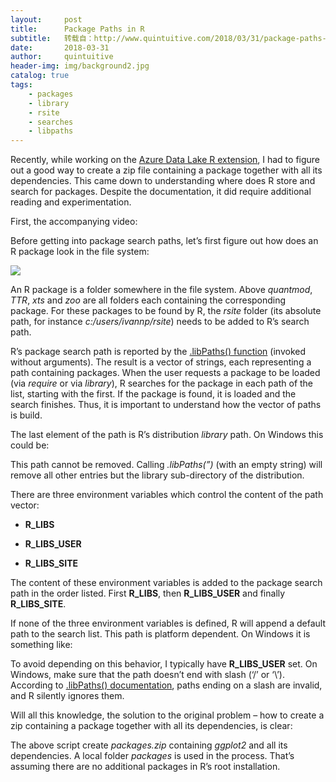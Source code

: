 ```yaml
---
layout:     post
title:      Package Paths in R
subtitle:   转载自：http://www.quintuitive.com/2018/03/31/package-paths-r/
date:       2018-03-31
author:     quintuitive
header-img: img/background2.jpg
catalog: true
tags:
    - packages
    - library
    - rsite
    - searches
    - libpaths
---
```




Recently, while working on the [Azure Data Lake R extension](https://docs.microsoft.com/en-us/azure/data-lake-analytics/data-lake-analytics-u-sql-r-extensions), I had to figure out a good way to create a zip file containing a package together with all its dependencies. This came down to understanding where does R store and search for packages. Despite the documentation, it did require additional reading and experimentation.



First, the accompanying video:



Before getting into package search paths, let’s first figure out how does an R package look in the file system:

[![](http://www.quintuitive.com/wp-content/uploads/2018/03/rsite.png)
](http://www.quintuitive.com/wp-content/uploads/2018/03/rsite.png)

An R package is a folder somewhere in the file system. Above *quantmod*, *TTR*, *xts* and *zoo* are all folders each containing the corresponding package. For these packages to be found by R, the *rsite* folder (its absolute path, for instance *c:/users/ivannp/rsite*) needs to be added to R’s search path.

R’s package search path is reported by the [.libPaths() function](https://stat.ethz.ch/R-manual/R-devel/library/base/html/libPaths.html) (invoked without arguments). The result is a vector of strings, each representing a path containing packages. When the user requests a package to be loaded (via *require* or via *library*), R searches for the package in each path of the list, starting with the first. If the package is found, it is loaded and the search finishes. Thus, it is important to understand how the vector of paths is build.

The last element of the path is R’s distribution *library* path. On Windows this could be:

This path cannot be removed. Calling *.libPaths(”)* (with an empty string) will remove all other entries but the library sub-directory of the distribution.

There are three environment variables which control the content of the path vector:

- **R_LIBS**

- **R_LIBS_USER**

- **R_LIBS_SITE**


The content of these environment variables is added to the package search path in the order listed. First **R_LIBS**, then **R_LIBS_USER** and finally **R_LIBS_SITE**.

If none of the three environment variables is defined, R will append a default path to the search list. This path is platform dependent. On Windows it is something like:

To avoid depending on this behavior, I typically have **R_LIBS_USER** set. On Windows, make sure that the path doesn’t end with slash (‘/’ or ‘\’). According to [.libPaths() documentation](https://stat.ethz.ch/R-manual/R-devel/library/base/html/libPaths.html), paths ending on a slash are invalid, and R silently ignores them.

Will all this knowledge, the solution to the original problem – how to create a zip containing a package together with all its dependencies, is clear:

The above script create *packages.zip* containing *ggplot2* and all its dependencies. A local folder *packages* is used in the process. That’s assuming there are no additional packages in R’s root installation.


